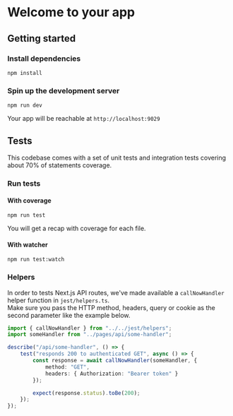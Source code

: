 # Welcome to your app

## Getting started

### Install dependencies

```shell script
npm install
```

### Spin up the development server

```shell script
npm run dev
```

Your app will be reachable at `http://localhost:9029`

## Tests

This codebase comes with a set of unit tests and integration tests covering about 70% of statements coverage.

### Run tests

#### With coverage

```shell script
npm run test
```

You will get a recap with coverage for each file.

#### With watcher

```shell script
npm run test:watch
```

### Helpers

In order to tests Next.js API routes, we've made available a `callNowHandler` helper function in `jest/helpers.ts`.  
Make sure you pass the HTTP method, headers, query or cookie as the second parameter like the example below.

```typescript
import { callNowHandler } from "../../jest/helpers";
import someHandler from "../pages/api/some-handler";

describe("/api/some-handler", () => {
    test("responds 200 to authenticated GET", async () => {
        const response = await callNowHandler(someHandler, {
            method: "GET",
            headers: { Authorization: "Bearer token" }
        });

        expect(response.status).toBe(200);
    });
});
```
